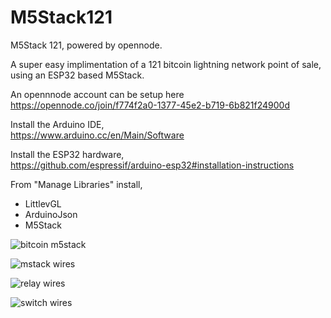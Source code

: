 # M5Stack121
M5Stack 121, powered by opennode.

A super easy implimentation of a 121 bitcoin lightning network point of sale, using an ESP32 based M5Stack.

An opennnode account can be setup here
https://opennode.co/join/f774f2a0-1377-45e2-b719-6b821f24900d

Install the Arduino IDE,<br>
https://www.arduino.cc/en/Main/Software

Install the ESP32 hardware,<br>
https://github.com/espressif/arduino-esp32#installation-instructions

From "Manage Libraries" install,<br>
- LittlevGL
- ArduinoJson
- M5Stack

![bitcoin m5stack](https://i.imgur.com/1lZt4ST.jpg)

![mstack wires](https://i.imgur.com/Zd5Rs4O.jpg)

![relay wires](https://i.imgur.com/DzGBKf5.jpg)

![switch wires](https://i.imgur.com/zBwMcQr.jpg)
